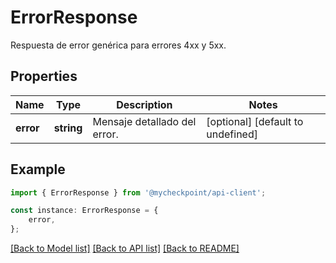 # ErrorResponse

Respuesta de error genérica para errores 4xx y 5xx.

## Properties

Name | Type | Description | Notes
------------ | ------------- | ------------- | -------------
**error** | **string** | Mensaje detallado del error. | [optional] [default to undefined]

## Example

```typescript
import { ErrorResponse } from '@mycheckpoint/api-client';

const instance: ErrorResponse = {
    error,
};
```

[[Back to Model list]](../README.md#documentation-for-models) [[Back to API list]](../README.md#documentation-for-api-endpoints) [[Back to README]](../README.md)
